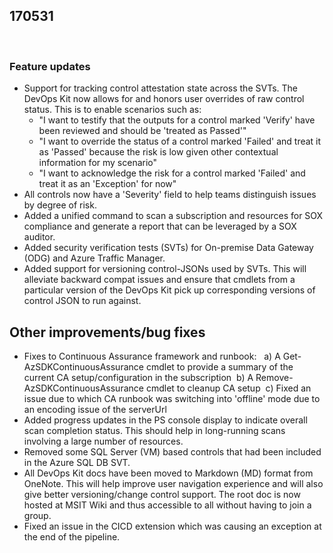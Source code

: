 ﻿## 170531 
 
### Feature updates 
* Support for tracking control attestation state across the SVTs. The DevOps Kit now allows for and honors user overrides of raw control status. This is to enable scenarios such as: 
	* "I want to testify that the outputs for a control marked 'Verify' have been reviewed and should be 'treated as Passed'" 
	* "I want to override the status of a control marked 'Failed' and treat it as 'Passed' because the risk is low given other contextual information for my scenario" 
	* "I want to acknowledge the risk for a control marked 'Failed' and treat it as an 'Exception' for now" 
* All controls now have a 'Severity' field to help teams distinguish issues by degree of risk. 
* Added a unified command to scan a subscription and resources for SOX compliance and generate a report that can be leveraged by a SOX auditor. 
* Added security verification tests (SVTs) for On-premise Data Gateway (ODG) and Azure Traffic Manager. 
* Added support for versioning control-JSONs used by SVTs. This will alleviate backward compat issues and ensure that cmdlets from a particular version of the DevOps Kit pick up corresponding versions of control JSON to run against.  
 
## Other improvements/bug fixes 
* Fixes to Continuous Assurance framework and runbook:  
	a) A Get-AzSDKContinuousAssurance cmdlet to provide a summary of the current CA setup/configuration in the subscription 
	b) A Remove-AzSDKContinuousAssurance cmdlet to cleanup CA setup 
	c) Fixed an issue due to which CA runbook was switching into 'offline' mode due to an encoding issue of the serverUrl 
* Added progress updates in the PS console display to indicate overall scan completion status. This should help in long-running scans involving a large number of resources. 
* Removed some SQL Server (VM) based controls that had been included in the Azure SQL DB SVT.  
* All DevOps Kit docs have been moved to Markdown (MD) format from OneNote. This will help improve user navigation experience and will also give better versioning/change control support. The root doc is now hosted at MSIT Wiki and thus accessible to all without having to join a group. 
* Fixed an issue in the CICD extension which was causing an exception at the end of the pipeline. 